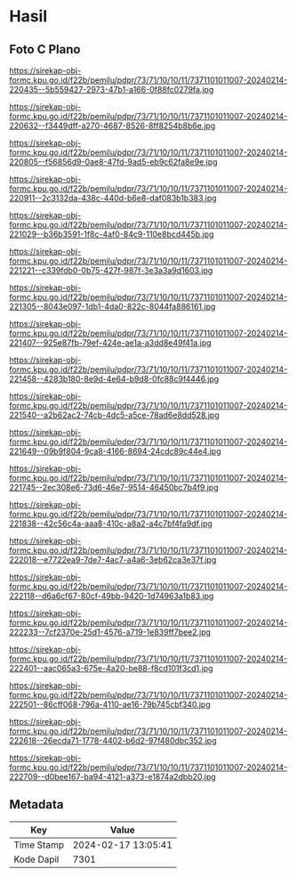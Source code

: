 # Hasil

## Foto C Plano

https://sirekap-obj-formc.kpu.go.id/f22b/pemilu/pdpr/73/71/10/10/11/7371101011007-20240214-220435--5b559427-2973-47b1-a166-0f88fc0279fa.jpg

https://sirekap-obj-formc.kpu.go.id/f22b/pemilu/pdpr/73/71/10/10/11/7371101011007-20240214-220632--f3449dff-a270-4687-8526-8ff8254b8b6e.jpg

https://sirekap-obj-formc.kpu.go.id/f22b/pemilu/pdpr/73/71/10/10/11/7371101011007-20240214-220805--f56856d9-0ae8-47fd-9ad5-eb9c62fa8e9e.jpg

https://sirekap-obj-formc.kpu.go.id/f22b/pemilu/pdpr/73/71/10/10/11/7371101011007-20240214-220911--2c3132da-438c-440d-b6e8-daf083b1b383.jpg

https://sirekap-obj-formc.kpu.go.id/f22b/pemilu/pdpr/73/71/10/10/11/7371101011007-20240214-221029--b36b3591-1f8c-4af0-84c9-110e8bcd445b.jpg

https://sirekap-obj-formc.kpu.go.id/f22b/pemilu/pdpr/73/71/10/10/11/7371101011007-20240214-221221--c339fdb0-0b75-427f-987f-3e3a3a9d1603.jpg

https://sirekap-obj-formc.kpu.go.id/f22b/pemilu/pdpr/73/71/10/10/11/7371101011007-20240214-221305--8043e097-1db1-4da0-822c-8044fa886161.jpg

https://sirekap-obj-formc.kpu.go.id/f22b/pemilu/pdpr/73/71/10/10/11/7371101011007-20240214-221407--925e87fb-79ef-424e-ae1a-a3dd8e49f41a.jpg

https://sirekap-obj-formc.kpu.go.id/f22b/pemilu/pdpr/73/71/10/10/11/7371101011007-20240214-221458--4283b180-8e9d-4e64-b9d8-0fc88c9f4446.jpg

https://sirekap-obj-formc.kpu.go.id/f22b/pemilu/pdpr/73/71/10/10/11/7371101011007-20240214-221540--a2b62ac2-74cb-4dc5-a5ce-78ad6e8dd528.jpg

https://sirekap-obj-formc.kpu.go.id/f22b/pemilu/pdpr/73/71/10/10/11/7371101011007-20240214-221649--09b9f804-9ca8-4166-8694-24cdc89c44e4.jpg

https://sirekap-obj-formc.kpu.go.id/f22b/pemilu/pdpr/73/71/10/10/11/7371101011007-20240214-221745--2ec308e6-73d6-46e7-9514-46450bc7b4f9.jpg

https://sirekap-obj-formc.kpu.go.id/f22b/pemilu/pdpr/73/71/10/10/11/7371101011007-20240214-221838--42c56c4a-aaa8-410c-a8a2-a4c7bf4fa9df.jpg

https://sirekap-obj-formc.kpu.go.id/f22b/pemilu/pdpr/73/71/10/10/11/7371101011007-20240214-222018--e7722ea9-7de7-4ac7-a4a6-3eb62ca3e37f.jpg

https://sirekap-obj-formc.kpu.go.id/f22b/pemilu/pdpr/73/71/10/10/11/7371101011007-20240214-222118--d6a6cf67-80cf-49bb-9420-1d74963a1b83.jpg

https://sirekap-obj-formc.kpu.go.id/f22b/pemilu/pdpr/73/71/10/10/11/7371101011007-20240214-222233--7cf2370e-25d1-4576-a719-1e839ff7bee2.jpg

https://sirekap-obj-formc.kpu.go.id/f22b/pemilu/pdpr/73/71/10/10/11/7371101011007-20240214-222401--aac065a3-675e-4a20-be88-f8cd101f3cd1.jpg

https://sirekap-obj-formc.kpu.go.id/f22b/pemilu/pdpr/73/71/10/10/11/7371101011007-20240214-222501--86cff068-796a-4110-ae16-79b745cbf340.jpg

https://sirekap-obj-formc.kpu.go.id/f22b/pemilu/pdpr/73/71/10/10/11/7371101011007-20240214-222618--26ecda71-1778-4402-b6d2-97f480dbc352.jpg

https://sirekap-obj-formc.kpu.go.id/f22b/pemilu/pdpr/73/71/10/10/11/7371101011007-20240214-222709--d0bee167-ba94-4121-a373-e1874a2dbb20.jpg


## Metadata

| Key        | Value               |
| ---------- | ------------------- |
| Time Stamp | 2024-02-17 13:05:41 |
| Kode Dapil | 7301                |



